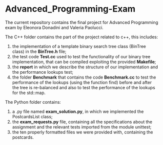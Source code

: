 # Advanced_Programming-Exam
The current repository contains the final project for Advanced Programming exam by Eleonora Donadini and Valeria Paolucci.

The C++ folder contains the part of the project related to c++, this includes:
1. the implementation of a template binary search tree class (BinTree class) in the **BinTree.h** file;
2. the test code **Test.cc** used to test the functionality of our binary tree implementation, that can be compiled exploiting the provided **Makefile**;
3. the **report** in which we describe the structure of our implementation and the performance lookups test;
4. the folder **Benchmark** that contains the code **Benchmark.cc** to test the performance of the lookups (using the function find) before and after the tree is re-balanced and also to test the performance of the lookups for the std::map.

The Python folder contains:
1. a .py file named **exam_solution.py**, in which we implemented the PostcardsList class;
2. the **exam_requests.py** file, containing all the specifications about the assignment and the relevant tests imported from the module unittest;
3. the ten properly formatted files we were provided with, containing the postcards.

